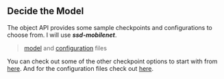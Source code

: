 ## Decide the Model

The object API provides some sample checkpoints and configurations to choose from. I will use <i><b>ssd-mobilenet</b></i>.

> [model](ssd_mobilenet/) and [configuration](../training/ssd_mobilenet.config) files

You can check out some of the other checkpoint options to start with from [here](https://github.com/tensorflow/models/blob/master/research/object_detection/g3doc/detection_model_zoo.md). And for the configuration files check out [here](https://github.com/tensorflow/models/tree/master/research/object_detection/samples/configs).